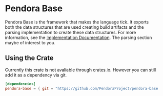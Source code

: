 # Pendora Base
Pendora Base is the framework that makes the language tick.
It exports both the data structures that are used creating build artifacts and the parsing implementation to create these data structures.
For more information, see the [Implementation Documentation](https://pendora-docs.web.app/developer_guide/introduction.html).
The parsing section maybe of interest to you.

## Using the Crate
Currently this crate is not avaliable through crates.io.
However you can still add it as a dependency via git.
```toml
[dependencies]
pendora-base = { git = "https://github.com/PendoraProject/pendora-base.git" }

```


